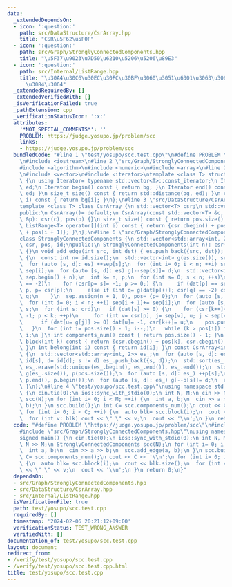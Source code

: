 ```yaml
---
data:
  _extendedDependsOn:
  - icon: ':question:'
    path: src/DataStructure/CsrArray.hpp
    title: "CSR\u5F62\u5F0F"
  - icon: ':question:'
    path: src/Graph/StronglyConnectedComponents.hpp
    title: "\u5F37\u9023\u7D50\u6210\u5206\u5206\u89E3"
  - icon: ':question:'
    path: src/Internal/ListRange.hpp
    title: "\u30A4\u30C6\u30EC\u30FC\u30BF\u3060\u3051\u6301\u3063\u3066\u304A\u304F\
      \u3084\u3064"
  _extendedRequiredBy: []
  _extendedVerifiedWith: []
  _isVerificationFailed: true
  _pathExtension: cpp
  _verificationStatusIcon: ':x:'
  attributes:
    '*NOT_SPECIAL_COMMENTS*': ''
    PROBLEM: https://judge.yosupo.jp/problem/scc
    links:
    - https://judge.yosupo.jp/problem/scc
  bundledCode: "#line 1 \"test/yosupo/scc.test.cpp\"\n#define PROBLEM \"https://judge.yosupo.jp/problem/scc\"\
    \n#include <iostream>\n#line 2 \"src/Graph/StronglyConnectedComponents.hpp\"\n\
    #include <algorithm>\n#include <numeric>\n#include <array>\n#line 2 \"src/Internal/ListRange.hpp\"\
    \n#include <vector>\n#include <iterator>\ntemplate <class T> struct ListRange\
    \ {\n using Iterator= typename std::vector<T>::const_iterator;\n Iterator bg,\
    \ ed;\n Iterator begin() const { return bg; }\n Iterator end() const { return\
    \ ed; }\n size_t size() const { return std::distance(bg, ed); }\n const T &operator[](int\
    \ i) const { return bg[i]; }\n};\n#line 3 \"src/DataStructure/CsrArray.hpp\"\n\
    template <class T> class CsrArray {\n std::vector<T> csr;\n std::vector<int> pos;\n\
    public:\n CsrArray()= default;\n CsrArray(const std::vector<T> &c, const std::vector<int>\
    \ &p): csr(c), pos(p) {}\n size_t size() const { return pos.size() - 1; }\n const\
    \ ListRange<T> operator[](int i) const { return {csr.cbegin() + pos[i], csr.cbegin()\
    \ + pos[i + 1]}; }\n};\n#line 6 \"src/Graph/StronglyConnectedComponents.hpp\"\n\
    class StronglyConnectedComponents {\n std::vector<std::array<int, 2>> es;\n std::vector<int>\
    \ csr, pos, id;\npublic:\n StronglyConnectedComponents(int n): csr(n, -2), id(n)\
    \ {}\n void add_edge(int src, int dst) { es.push_back({src, dst}); }\n void build()\
    \ {\n  const int n= id.size();\n  std::vector<int> g(es.size()), sep(n + 1), ord(n);\n\
    \  for (auto [s, d]: es) ++sep[s];\n  for (int i= 0; i < n; ++i) sep[i + 1]+=\
    \ sep[i];\n  for (auto [s, d]: es) g[--sep[s]]= d;\n  std::vector<int> dat(sep.begin(),\
    \ sep.begin() + n);\n  int k= n, p;\n  for (int s= 0; s < n; ++s)\n   if (csr[s]\
    \ == -2)\n    for (csr[p= s]= -1; p >= 0;) {\n     if (dat[p] == sep[p + 1]) ord[--k]=\
    \ p, p= csr[p];\n     else if (int q= g[dat[p]++]; csr[q] == -2) csr[q]= p, p=\
    \ q;\n    }\n  sep.assign(n + 1, 0), pos= {p= 0};\n  for (auto [s, d]: es) ++sep[d];\n\
    \  for (int i= 0; i < n; ++i) sep[i + 1]+= sep[i];\n  for (auto [s, d]: es) g[--sep[d]]=\
    \ s;\n  for (int s: ord)\n   if (dat[s] >= 0) {\n    for (csr[k++]= s, dat[s]=\
    \ -1; p < k; ++p)\n     for (int v= csr[p], j= sep[v], u; j < sep[v + 1]; ++j)\n\
    \      if (dat[u= g[j]] >= 0) dat[u]= -1, csr[k++]= u;\n    pos.push_back(k);\n\
    \   }\n  for (int i= pos.size() - 1; i--;)\n   while (k > pos[i]) id[csr[--k]]=\
    \ i;\n }\n int components_num() const { return pos.size() - 1; }\n const ListRange<int>\
    \ block(int k) const { return {csr.cbegin() + pos[k], csr.cbegin() + pos[k + 1]};\
    \ }\n int belong(int i) const { return id[i]; }\n const CsrArray<int> dag() const\
    \ {\n  std::vector<std::array<int, 2>> es_;\n  for (auto [s, d]: es)\n   if (s=\
    \ id[s], d= id[d]; s != d) es_.push_back({s, d});\n  std::sort(es_.begin(), es_.end()),\
    \ es_.erase(std::unique(es_.begin(), es_.end()), es_.end());\n  std::vector<int>\
    \ g(es_.size()), p(pos.size());\n  for (auto [s, d]: es_) ++p[s];\n  std::partial_sum(p.begin(),\
    \ p.end(), p.begin());\n  for (auto [s, d]: es_) g[--p[s]]= d;\n  return {g, p};\n\
    \ }\n};\n#line 4 \"test/yosupo/scc.test.cpp\"\nusing namespace std;\nsigned main()\
    \ {\n cin.tie(0);\n ios::sync_with_stdio(0);\n int N, M;\n cin >> N >> M;\n StronglyConnectedComponents\
    \ scc(N);\n for (int i= 0; i < M; ++i) {\n  int a, b;\n  cin >> a >> b;\n  scc.add_edge(a,\
    \ b);\n }\n scc.build();\n int C= scc.components_num();\n cout << C << '\\n';\n\
    \ for (int i= 0; i < C; ++i) {\n  auto blk= scc.block(i);\n  cout << blk.size();\n\
    \  for (int v: blk) cout << \" \" << v;\n  cout << '\\n';\n }\n return 0;\n}\n"
  code: "#define PROBLEM \"https://judge.yosupo.jp/problem/scc\"\n#include <iostream>\n\
    #include \"src/Graph/StronglyConnectedComponents.hpp\"\nusing namespace std;\n\
    signed main() {\n cin.tie(0);\n ios::sync_with_stdio(0);\n int N, M;\n cin >>\
    \ N >> M;\n StronglyConnectedComponents scc(N);\n for (int i= 0; i < M; ++i) {\n\
    \  int a, b;\n  cin >> a >> b;\n  scc.add_edge(a, b);\n }\n scc.build();\n int\
    \ C= scc.components_num();\n cout << C << '\\n';\n for (int i= 0; i < C; ++i)\
    \ {\n  auto blk= scc.block(i);\n  cout << blk.size();\n  for (int v: blk) cout\
    \ << \" \" << v;\n  cout << '\\n';\n }\n return 0;\n}"
  dependsOn:
  - src/Graph/StronglyConnectedComponents.hpp
  - src/DataStructure/CsrArray.hpp
  - src/Internal/ListRange.hpp
  isVerificationFile: true
  path: test/yosupo/scc.test.cpp
  requiredBy: []
  timestamp: '2024-02-06 20:21:12+09:00'
  verificationStatus: TEST_WRONG_ANSWER
  verifiedWith: []
documentation_of: test/yosupo/scc.test.cpp
layout: document
redirect_from:
- /verify/test/yosupo/scc.test.cpp
- /verify/test/yosupo/scc.test.cpp.html
title: test/yosupo/scc.test.cpp
---
```

